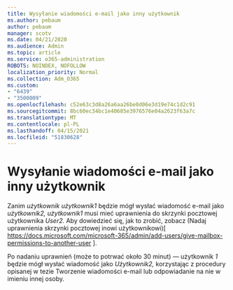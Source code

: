 ```yaml
---
title: Wysyłanie wiadomości e-mail jako inny użytkownik
ms.author: pebaum
author: pebaum
manager: scotv
ms.date: 04/21/2020
ms.audience: Admin
ms.topic: article
ms.service: o365-administration
ROBOTS: NOINDEX, NOFOLLOW
localization_priority: Normal
ms.collection: Adm_O365
ms.custom:
- "6439"
- "3500009"
ms.openlocfilehash: c52e63c3d8a26a6aa26be0d06e3d19e74c1d2c91
ms.sourcegitcommit: 8bc60ec34bc1e40685e3976576e04a2623f63a7c
ms.translationtype: MT
ms.contentlocale: pl-PL
ms.lasthandoff: 04/15/2021
ms.locfileid: "51830628"
---
```

# <a name="sending-mail-as-another-user"></a>Wysyłanie wiadomości e-mail jako inny użytkownik

Zanim *użytkownik użytkownik1* będzie mógł wysłać wiadomość e-mail jako *użytkownik2,* *użytkownik1* musi mieć uprawnienia do skrzynki pocztowej użytkownika *User2.* Aby dowiedzieć się, jak to zrobić, zobacz (Nadaj uprawnienia skrzynki pocztowej inowi użytkownikowi)[ https://docs.microsoft.com/microsoft-365/admin/add-users/give-mailbox-permissions-to-another-user ].

Po nadaniu uprawnień (może to potrwać około 30 minut) — użytkownik *1* będzie mógł wysłać wiadomość jako *Użytkownik2,* korzystając z procedury opisanej w tezie Tworzenie wiadomości e-mail lub odpowiadanie na nie w imieniu innej osoby.
